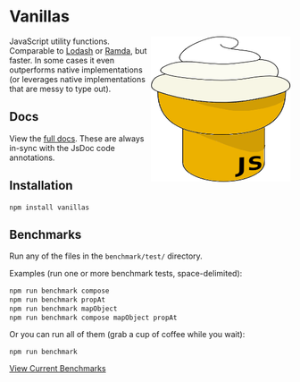 # Vanillas

<img src="https://raw.githubusercontent.com/arizonatribe/vanillas/master/logo.png" alt="Vanillas JS" width="250" height="260" align="right" />

JavaScript utility functions. Comparable to [Lodash](https://lodash.com) or [Ramda](https://ramdajs.com), but faster. In some cases it even outperforms native implementations (or leverages native implementations that are messy to type out).

## Docs

View the [full docs](https://arizonatribe.github.io/vanillas/). These are always in-sync with the JsDoc code annotations.

## Installation

```
npm install vanillas
```

## Benchmarks

Run any of the files in the `benchmark/test/` directory.

Examples (run one or more benchmark tests, space-delimited):
```
npm run benchmark compose
npm run benchmark propAt
npm run benchmark mapObject
npm run benchmark compose mapObject propAt
```

Or you can run all of them (grab a cup of coffee while you wait):

```
npm run benchmark
```

[View Current Benchmarks](https://github.com/arizonatribe/vanillas/blob/master/BENCHMARKS.md)
